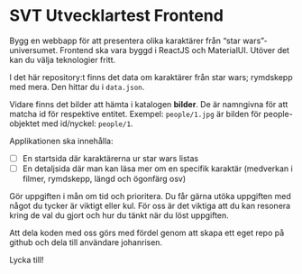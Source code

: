 # SVT Utvecklartest Frontend

Bygg en webbapp för att presentera olika karaktärer från “star wars”-universumet.
Frontend ska vara byggd i ReactJS och MaterialUI. Utöver det kan du välja teknologier fritt.

I det här repository:t finns det data om karaktärer från star wars; rymdskepp med mera. Den hittar du i `data.json`.

Vidare finns det bilder att hämta i katalogen **bilder**. De är namngivna för att matcha id för respektive entitet. Exempel: `people/1.jpg` är bilden för people-objektet med id/nyckel: `people/1`.

Applikationen ska innehålla:

- [ ] En startsida där karaktärerna ur star wars listas
- [ ] En detaljsida där man kan läsa mer om en specifik karaktär (medverkan i filmer, rymdskepp, längd och ögonfärg osv)

Gör uppgiften i mån om tid och prioritera. Du får gärna utöka uppgiften med något du tycker är viktigt eller kul. För oss är det viktiga att du kan resonera kring de val du gjort och hur du tänkt när du löst uppgiften.

Att dela koden med oss görs med fördel genom att skapa ett eget repo på github och dela till användare johanrisen.

Lycka till!
